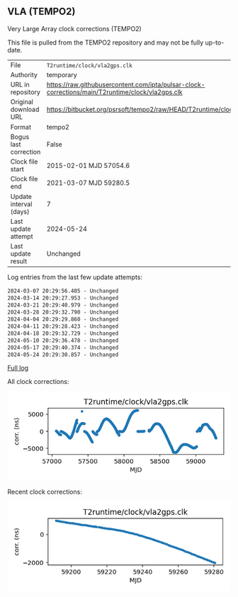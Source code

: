 
## VLA (TEMPO2)

Very Large Array clock corrections (TEMPO2)

This file is pulled from the TEMPO2 repository and may not be fully
up-to-date.

|     |     |
|:--- |:--- |
| File | `T2runtime/clock/vla2gps.clk` |
| Authority | temporary |
| URL in repository | <https://raw.githubusercontent.com/ipta/pulsar-clock-corrections/main/T2runtime/clock/vla2gps.clk> |
| Original download URL | <https://bitbucket.org/psrsoft/tempo2/raw/HEAD/T2runtime/clock/vla2gps.clk> |
| Format | tempo2 |
| Bogus last correction | False |
| Clock file start | 2015-02-01 MJD 57054.6 |
| Clock file end | 2021-03-07 MJD 59280.5 |
| Update interval (days) | 7 |
| Last update attempt | 2024-05-24 |
| Last update result | Unchanged |

Log entries from the last few update attempts:
```
2024-03-07 20:29:56.405 - Unchanged
2024-03-14 20:29:27.953 - Unchanged
2024-03-21 20:29:40.979 - Unchanged
2024-03-28 20:29:32.790 - Unchanged
2024-04-04 20:29:29.860 - Unchanged
2024-04-11 20:29:28.423 - Unchanged
2024-04-18 20:29:32.729 - Unchanged
2024-05-10 20:29:36.478 - Unchanged
2024-05-17 20:29:40.374 - Unchanged
2024-05-24 20:29:30.857 - Unchanged
```
[Full log](https://raw.githubusercontent.com/ipta/pulsar-clock-corrections/main/log/T2runtime/clock/vla2gps.clk.log)


All clock corrections:

![plot of all clock corrections](vla2gps.clk.png "All corrections")

Recent clock corrections:

![plot of recent clock corrections](vla2gps.clk.short.png "Recent corrections")

